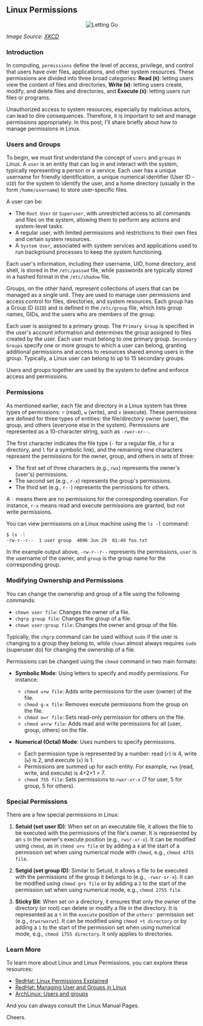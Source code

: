 ## Linux Permissions

<p align="center">
  <img src="https://imgs.xkcd.com/comics/letting_go.png" alt="Letting Go">
</p>

_Image Source: [XKCD](https://xkcd.com/215/)_

### Introduction

In computing, `permissions` define the level of access, privilege, and control that users have over files, applications, and other system resources. These permissions are divided into three broad categories: **Read (`R`)**: letting users view the content of files and directories, **Write (`W`)**: letting users create, modify, and delete files and directories, and **Execute (`X`)**: letting users run files or programs.

Unauthorized access to system resources, especially by malicious actors, can lead to dire consequences. Therefore, it is important to set and manage permissions appropriately. In this post, I'll share briefly about how to manage permissions in Linux.

### Users and Groups

To begin, we must first understand the concept of `users` and `groups` in Linux. A `user` is an entity that can log in and interact with the system, typically representing a person or a service. Each user has a unique username for friendly identification, a unique numerical identifier (User ID - `UID`) for the system to identify the user, and a home directory (usually in the form `/home/username`) to store user-specific files.

A user can be:
- The `Root User` or `Superuser`, with unrestricted access to all commands and files on the system, allowing them to perform any actions and system-level tasks.
- A regular user, with limited permissions and restrictions to their own files and certain system resources.
- A `System User`, associated with system services and applications used to run background processes to keep the system functioning.

Each user's information, including their username, UID, home directory, and shell, is stored in the `/etc/passwd` file, while passwords are typically stored in a hashed format in the `/etc/shadow` file.

Groups, on the other hand, represent collections of users that can be managed as a single unit. They are used to manage user permissions and access control for files, directories, and system resources. Each group has a Group ID (`GID`) and is defined in the `/etc/group` file, which lists group names, GIDs, and the users who are members of the group.

Each user is assigned to a primary group. The `Primary Group` is specified in the user's account information and determines the group assigned to files created by the user. Each user must belong to one primary group. `Secondary Groups` specify one or more groups to which a user can belong, granting additional permissions and access to resources shared among users in the group. Typically, a Linux user can belong to up to 15 secondary groups.

Users and groups together are used by the system to define and enforce access and permissions.

### Permissions

As mentioned earlier, each file and directory in a Linux system has three types of permissions: `r` (read), `w` (write), and `x` (execute). These permissions are defined for three types of entities: the file/directory owner (user), the group, and others (everyone else in the system). Permissions are represented as a 10-character string, such as `-rwxr-xr--`.

The first character indicates the file type (`-` for a regular file, `d` for a directory, and `l` for a symbolic link), and the remaining nine characters represent the permissions for the owner, group, and others in sets of three:
- The first set of three characters (e.g., `rwx`) represents the owner's (user's) permissions.
- The second set (e.g., `r-x`) represents the group's permissions.
- The third set (e.g., `r--`) represents the permissions for others.

A `-` means there are no permissions for the corresponding operation. For instance, `r-x` means read and execute permissions are granted, but not write permissions.

You can view permissions on a Linux machine using the `ls -l` command:

```bash
$ ls -l
-rw-r--r--  1 user group  4096 Jun 29  01:49 foo.txt
```

In the example output above, `-rw-r--r--` represents the permissions, `user` is the username of the owner, and `group` is the group name for the corresponding group.

### Modifying Ownership and Permissions

You can change the ownership and group of a file using the following commands:
- `chown user file`: Changes the owner of a file.
- `chgrp group file`: Changes the group of a file.
- `chown user:group file`: Changes the owner and group of the file.

Typically, the `chgrp` command can be used without `sudo` if the user is changing to a group they belong to, while `chown` almost always requires `sudo` (superuser do) for changing the ownership of a file.

Permissions can be changed using the `chmod` command in two main formats:

- **Symbolic Mode**: Using letters to specify and modify permissions. For instance:
  - `chmod u+w file`: Adds write permissions for the user (owner) of the file.
  - `chmod g-x file`: Removes execute permissions from the group on the file.
  - `chmod o=r file`: Sets read-only permission for others on the file.
  - `chmod a+rw file`: Adds read and write permissions for all (user, group, others) on the file.

- **Numerical (Octal) Mode**: Uses numbers to specify permissions.
  - Each permission type is represented by a number: read (`r`) is 4, write (`w`) is 2, and execute (`x`) is 1.
  - Permissions are summed up for each entity. For example, `rwx` (read, write, and execute) is 4+2+1 = 7.
  - `chmod 755 file`: Sets permissions to `rwxr-xr-x` (7 for user, 5 for group, 5 for others).

### Special Permissions

There are a few special permissions in Linux:

1. **Setuid (set user ID)**: When set on an executable file, it allows the file to be executed with the permissions of the file's owner. It is represented by an `s` in the owner's execute position (e.g., `rwsr-xr-x`). It can be modified using `chmod`, as in `chmod u+s file` or by adding a `4` at the start of a permission set when using numerical mode with `chmod`, e.g., `chmod 4755 file`.

2. **Setgid (set group ID)**: Similar to Setuid, it allows a file to be executed with the permissions of the group it belongs to (e.g., `-rwxr-sr-x`). It can be modified using `chmod g+s file` or by adding a `2` to the start of the permission set when using numerical mode, e.g., `chmod 2755 file`.

3. **Sticky Bit**: When set on a directory, it ensures that only the owner of the directory (or root) can delete or modify a file in the directory. It is represented as a `t` in the `execute` position of the `others'` permission set (e.g., `drwxrwxrwt`). It can be modified using `chmod +t directory` or by adding a `1` to the start of the permission set when using numerical mode, e.g., `chmod 1755 directory`. It only applies to directories.

### Learn More

To learn more about Linux and Linux Permissions, you can explore these resources:
- [RedHat: Linux Permissions Explained](https://www.redhat.com/sysadmin/linux-file-permissions-explained)
- [RedHat: Managing User and Groups in Linux](https://www.redhat.com/sysadmin/linux-user-group-management)
- [ArchLinux: Users and groups](https://wiki.archlinux.org/title/users_and_groups)

And you can always consult the Linux Manual Pages.

Cheers.
